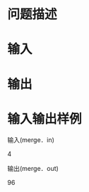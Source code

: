 

# 问题描述



# 输入



# 输出



# 输入输出样例


<p>
	输入(merge．in)
</p>
<p>
	4
</p>
<p>
	输出(merge．out)
</p>
<p>
	96
</p>
<p>
	<br/>
</p>
